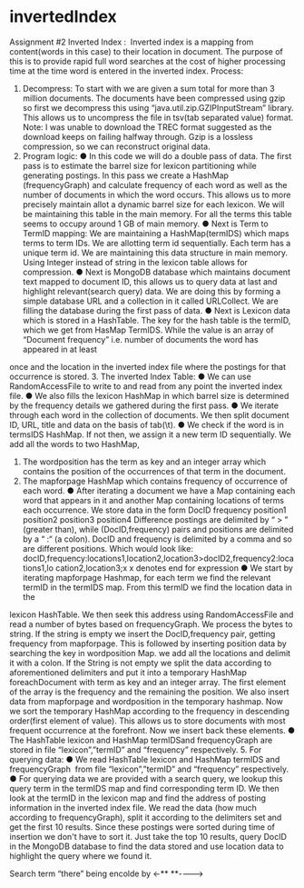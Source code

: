 # invertedIndex

 Assignment #2
Inverted Index : ​ Inverted index is a mapping from content(words in this case) to their location in document. The purpose of this is to provide rapid full word searches at the cost of higher processing time at the time word is entered in the inverted index.
Process:
1. Decompress:​ To start with we are given a sum total for more than 3 million documents. The documents have been compressed using gzip so first we decompress this using “java.util.zip.GZIPInputStream” library. This allows us to uncompress the file in tsv(tab separated value) format. Note: I was unable to download the TREC format suggested as the download keeps on failing halfway through. Gzip is a lossless compression, so we can reconstruct original data.
2. Program logic​:
● In this code we will do a double pass of data. The first pass is to estimate the
barrel size for lexicon partitioning while generating postings. In this pass we create a HashMap (frequencyGraph) and calculate frequency of each word as well as the number of documents in which the word occurs. This allows us to more precisely maintain allot a dynamic barrel size for each lexicon. We will be maintaining this table in the main memory. For all the terms this table seems to occupy around 1 GB of main memory.
● Next is Term to TermID mapping: We are maintaining a HashMap(termIDS) which maps terms to term IDs. We are allotting term id sequentially. Each term has a unique term id. We are maintaining this data structure in main memory. Using Integer instead of string in the lexicon table allows for compression.
● Next is MongoDB database which maintains document text mapped to document ID, this allows us to query data at last and highlight relevant(search query) data. We are doing this by forming a simple database URL and a collection in it called URLCollect. We are filling the database during the first pass of data.
● Next is Lexicon data which is stored in a HashTable. The key for the hash table is the termID, which we get from HasMap TermIDS. While the value is an array of “Document frequency” i.e. number of documents the word has appeared in at least
   
 once and the location in the inverted index file where the postings for that occurrence is stored.
3. The inverted Index Table:
● We can use RandomAccessFile to write to and read from any point the inverted index file.
● We also fills the lexicon HashMap in which barrel size is determined by the frequency details we gathered during the first pass.
● We iterate through each word in the collection of documents. We then split document ID, URL, title and data on the basis of tab(\t).
● We check if the word is in termsIDS HashMap. If not then, we assign it a new term ID sequentially. We add all the words to two HashMap,
1. The wordposition has the term as key and an integer array which contains the position of the occurrences of that term in the document.
2. The mapforpage HashMap which contains frequency of occurrence of each word.
● After iterating a document we have a Map containing each word that appears in it and another Map containing locations of terms each occurrence.
We store data in the form
DocID frequency position1 position2 position3 position4
Difference postings are delimited by​ “ > ” (greater than), ​while (DocID,frequency) pairs and positions are delimited by a ​“ :“ (a colon). ​DocID and frequency is delimited by a comma and so are different positions.
Which would look like: docID,frequency:locations1,location2,location3>docID2,frequency2:locations1,lo cation2,location3;x
x denotes end for expression
● We start by iterating mapforpage Hashmap, for each term we find the relevant termID in the termIDS map. From this termID we find the location data in the
            
 lexicon HashTable. We then seek this address using RandomAccessFile and read a number of bytes based on frequencyGraph. We process the bytes to string. If the string is empty we insert the DocID,frequency pair, getting frequency from mapforpage. This is followed by inserting position data by searching the key in wordposition Map. we add all the locations and delimit it with a ​colon​.
If the String is not empty we split the data according to aforementioned delimiters and put it into a temporary HashMap foreachDocument with term as key and an integer array. The first element of the array is the frequency and the remaining the position. We also insert data from mapforpage and wordposition in the temporary hashmap. Now we sort the temporary HashMap according to the frequency in descending order(first element of value). This allows us to store documents with most frequent occurrence at the forefront. Now we insert back these elements.
● The HashTable ​lexicon ​and HashMap​ termIDS ​and ​frequencyGraph ​are stored in file “lexicon”,”termID” and “frequency” respectively.
5. ​For querying data:
● We read HashTable ​lexicon ​and HashMap​ termIDS ​and ​frequencyGraph ​ from file “lexicon”,”termID” and “frequency” respectively.
● For querying data we are provided with a search query, we lookup this query term in the termIDS map and find corresponding term ID. We then look at the termID in the lexicon map and find the address of posting information in the inverted index file. We read the data (how much according to frequencyGraph), split it according to the delimiters set and get the first 10 results. Since these postings were sorted during time of insertion we don't have to sort it. Just take the top 10 results, query DocID in the MongoDB database to find the data stored and use location data to highlight the query where we found it.

 Search term “there” being encolde by ←** **---->
 
